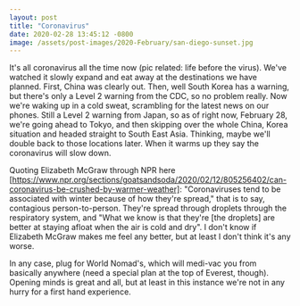 ```yaml
---
layout: post
title: "Coronavirus"
date: 2020-02-28 13:45:12 -0800
image: /assets/post-images/2020-February/san-diego-sunset.jpg
---
```

It's all coronavirus all the time now (pic related: life before the virus). We've watched it slowly expand and eat away at the destinations we have planned.
First, China was clearly out. Then, well South Korea has a warning, but there's only a Level 2 warning from the CDC, so no problem really.
Now we're waking up in a cold sweat, scrambling for the latest news on our phones. Still a Level 2 warning from Japan, so as of right now,
February 28, we're going ahead to Tokyo, and then skipping over the whole China, Korea situation and headed straight to South East Asia.
Thinking, maybe we'll double back to those locations later. When it warms up they say the coronavirus will slow down.

Quoting Elizabeth McGraw through NPR here [https://www.npr.org/sections/goatsandsoda/2020/02/12/805256402/can-coronavirus-be-crushed-by-warmer-weather]:
"Coronaviruses tend to be associated with winter because of how they're spread," that is to say, contagious person-to-person. They're spread through
droplets through the respiratory system, and "What we know is that they're [the droplets] are better at staying afloat when the air is cold and dry".
I don't know if Elizabeth McGraw makes me feel any better, but at least I don't think it's any worse.

In any case, plug for World Nomad's, which will medi-vac you from basically anywhere (need a special plan at the top of Everest, though).
Opening minds is great and all, but at least in this instance we're not in any hurry for a first hand experience.